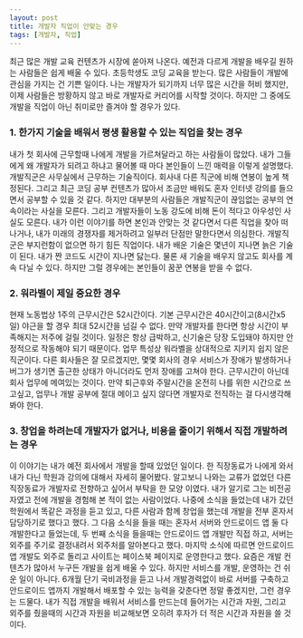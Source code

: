 ```yaml
---
layout: post
title: 개발자 직업이 안맞는 경우
tags: [개발자, 직업]
---
```


최근 많은 개발 교육 컨텐츠가 시장에 쏟아져 나온다. 예전과 다르게 개발을 배우길 원하는 사람들은 쉽게 배울 수 있다. 초등학생도 코딩 교육을 받는다. 많은 사람들이 개발에 관심을 가지는 건 기쁜 일이다. 나는 개발자가 되기까지 너무 많은 시간을 허비 했지만, 이제 사람들은 방황하지 않고 바로 개발자로 커리어를 시작할 것이다. 하지만 그 중에도 개발을 직업이 아닌 취미로만 즐겨야 할 경우가 있다.

### 1. 한가지 기술을 배워서 평생 활용할 수 있는 직업을 찾는 경우
내가 첫 회사에 근무할때 나에게 개발을 가르쳐달라고 하는 사람들이 많았다. 내가 그들에게 왜 개발자가 되려고 하냐고 물어볼 때 마다 본인들이 느낀 매력을 이렇게 설명했다. 개발직군은 사무실에서 근무하는 기술직이다. 회사내 다른 직군에 비해 연봉이 높게 책정된다. 그리고 최근 코딩 공부 컨텐츠가 많아서 조금만 배워도 혼자 인터넷 강의를 들으면서 공부할 수 있을 것 같다. 
하지만 대부분의 사람들은 개발직군이 끊임없는 공부의 연속이라는 사실을 모른다. 그리고 개발자들이 노동 강도에 비해 돈이 적다고 아우성인 사실도 모른다. 내가 이런 이야기를 하면 본인과 안맞는 것 같다면서 다른 직업을 찾아 떠나거나, 내가 미래의 경쟁자를 제거하려고 일부러 단점만 말한다면서 의심한다. 
개발직군은 부지런함이 없으면 하기 힘든 직업이다. 내가 배운 기술은 몇년이 지나면 늙은 기술이 된다. 내가 짠 코드도 시간이 지나면 닳는다. 물론 새 기술을 배우지 않고도 회사를 계속 다닐 수 있다. 하지만 그럴 경우에는 본인들이 꿈꾼 연봉을 받을 수 없다. 

###  2. 워라벨이 제일 중요한 경우
현재 노동법상 1주의 근무시간은 52시간이다. 기본 근무시간은 40시간이고(8시간x5일) 야근을 할 경우 최대 52시간을 넘길 수 없다. 만약 개발자를 한다면 항상 시간이 부족해지는 저주에 걸릴 것이다. 일정은 항상 급박하고, 신기술은 당장 도입돼야 하지만 안정적으로 작동해야 되기 때문이다. 업무 특성상 워라벨을 상대적으로 지키지 쉽지 않은 직군이다. 다른 회사들은 잘 모르겠지만, 몇몇 회사의 경우 서비스가 장애가 발생하거나 버그가 생기면 출근한 상태가 아니더라도 먼저 장애를 고쳐야 한다. 근무시간이 아닌데 회사 업무에 메여있는 것이다. 
만약 퇴근후와 주말시간을 온전히 나를 위한 시간으로 쓰고싶고, 업무나 개발 공부에 절대 메이고 싶지 않다면 개발자로 전직하는 걸 다시생각해봐야 한다.

### 3. 창업을 하려는데 개발자가 없거나, 비용을 줄이기 위해서 직접 개발하려는 경우
이 이야기는 내가 예전 회사에서 개발을 할때 있었던 일이다. 한 직장동료가 나에게 와서 내가 다닌 학원과 강의에 대해서 자세히 물어봤다. 알고보니 나와는 교류가 없었던 다른 직장동료가 개발자로 전향하고 싶어서 부탁을 한 모양 이였다. 내가 알기로 그는 비전공자였고 전에 개발을 경험해 본 적이 없는 사람이었다. 나중에 소식을 들었는데 내가 갔던 학원에서 똑같은 과정을 듣고 있고, 다른 사람과 함께 창업을 했는데 개발을 전부 혼자서 담당하기로 했다고 했다. 그 다음 소식을 들을 때는 혼자서 서버와 안드로이드 앱 둘 다 개발한다고 들었는데, 두 번째 소식을 들을때는 안드로이드 앱 개발만 직접 하고, 서버는 외주를 주기로 결정내려서 외주처를 알아본다고 했다. 마지막 소식에 따르면 안드로이드 앱 개발도 외주로 돌리고 사이트는 페이스북 페이지로 운영한다고 했다.
요즘은 개발 컨텐츠가 많아서 누구든 개발을 쉽게 배울 수 있다. 하지만 서비스를 개발, 운영하는 건 쉬운 일이 아니다. 6개월 단기 국비과정을 듣고 나서 개발경력없이 바로 서버를 구축하고 안드로이드 앱까지 개발해서 배포할 수 있는 능력을 갖춘다면 정말 좋겠지만, 그런 경우는 드물다. 내가 직접 개발을 배워서 서비스를 만드는데 들어가는 시간과 자원, 그리고 외주를 줬을때의 시간과 자원을 비교해보면 오히려 후자가 더 적은 시간과 자원을 쓸 것이다.